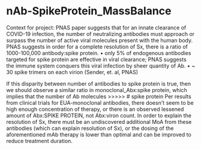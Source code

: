 # nAb-SpikeProtein_MassBalance

Context for project: PNAS paper suggests that for an innate clearance of COVID-19 infection, the number of neutralizing antibodies must approach or surpass the number of active viral molecules present with the human body. PNAS suggests in order for a complete resolution of Sx, there is a ratio of 1000-100,000 antibody:spike protein. 
• only 5% of endogenous antibodies targeted for spike protein are effective in viral clearance; PNAS suggests the immune system conquers this viral infection by sheer quantity of Ab. 
• ~ 30 spike trimers on each virion (Sender, et. al, PNAS) 

If this disparity between number of antibodies to spike protein is true, then we should observe a similar ratio in monoclonal_Abx:spike protein, which implies that the number of Ab molecules >>>>> # spike protein 
Per results from clinical trials for EUA-monoclonal antibodies, there doesn't seem to be high enough concentration of therapy, or there is an observed lessened amount of Abx:SPIKE PROTEIN, not Abx:viron count. In order to explain the resolution of Sx, there must be an undiscovered additional MoA from these antibodies (which can explain resolution of Sx), or the dosing of the aforementioned mAb therapy is lower than optimal and can be improved to reduce treatment duration. 
